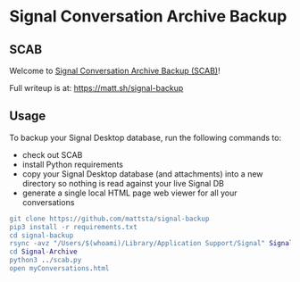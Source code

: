 # Signal Conversation Archive Backup

## SCAB

Welcome to [Signal Conversation Archive Backup (SCAB)](https://github.com/mattsta/signal-backup)!

Full writeup is at: https://matt.sh/signal-backup

## Usage

To backup your Signal Desktop database, run the following commands to:

- check out SCAB
- install Python requirements
- copy your Signal Desktop database (and attachments) into a new directory so nothing is read against your live Signal DB
- generate a single local HTML page web viewer for all your conversations

```erlang
git clone https://github.com/mattsta/signal-backup
pip3 install -r requirements.txt
cd signal-backup
rsync -avz "/Users/$(whoami)/Library/Application Support/Signal" Signal-Archive
cd Signal-Archive
python3 ../scab.py
open myConversations.html
```
